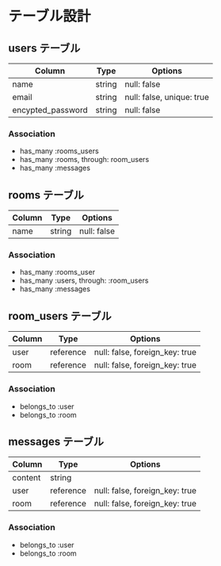 # テーブル設計

## users テーブル

| Column						| Type	 | Options		 |
|	-----------------	| ------ | ----------- |
| name							| string | null: false |
| email             | string | null: false, unique: true |
| encypted_password | string | null: false |

### Association
- has_many :rooms_users
- has_many :rooms, through: room_users
- has_many :messages

## rooms テーブル

| Column | Type	  | Options		 |
|	------ | ------ | ---------- |
| name   | string | null: false|

### Association

- has_many :rooms_user
- has_many :users, through: :room_users
- has_many :messages

## room_users テーブル

| Column  | Type		  | Options												 |
|	------  | --------- | ------------------------------ |
| user    | reference | null: false, foreign_key: true |
| room    | reference | null: false, foreign_key: true |

### Association

- belongs_to :user
- belongs_to :room

## messages テーブル

| Column  | Type		  | Options												 |
|	------  | --------- | ------------------------------ |
| content | string    |																 |
| user    | reference | null: false, foreign_key: true |
| room    | reference | null: false, foreign_key: true |

### Association

- belongs_to :user
- belongs_to :room
